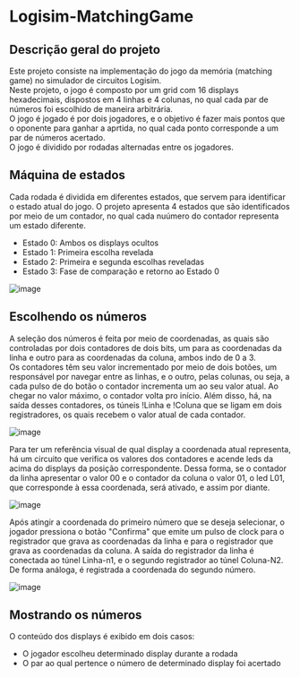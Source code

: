 # Logisim-MatchingGame

## Descrição geral do projeto
Este projeto consiste na implementação do jogo da memória (matching game) no simulador de circuitos Logisim.  
Neste projeto, o jogo é composto por um grid com 16 displays hexadecimais, dispostos em 4 linhas e 4 colunas, no qual cada par de números foi escolhido de maneira arbitrária.  
O jogo é jogado é por dois jogadores, e o objetivo é fazer mais pontos que o oponente para ganhar a aprtida, no qual cada ponto corresponde a um par de números acertado.  
O jogo é dividido por rodadas alternadas entre os jogadores.

## Máquina de estados
Cada rodada é dividida em diferentes estados, que servem para identificar o estado atual do jogo. O projeto apresenta 4 estados que são identificados por meio de um contador, no qual cada nuúmero do contador representa um estado diferente.

* Estado 0: Ambos os displays ocultos
* Estado 1: Primeira escolha revelada
* Estado 2: Primeira e segunda escolhas reveladas
* Estado 3: Fase de comparação e retorno ao Estado 0  

![image](https://github.com/user-attachments/assets/abaa8cb2-cc42-471d-aaa2-25c955e0b82e)

## Escolhendo os números
A seleção dos números é feita por meio de coordenadas, as quais são controladas por dois contadores de dois bits, um para as coordenadas da linha e outro para as coordenadas da coluna, ambos indo de 0 a 3.  
Os contadores têm seu valor incrementado por meio de dois botões, um responsável por navegar entre as linhas, e o outro, pelas colunas, ou seja, a cada pulso de do botão o contador incrementa um ao seu valor atual. Ao chegar no valor máximo, o
contador volta pro início. Além disso, há, na saída desses contadores, os túneis !Linha e !Coluna que se ligam em dois registradores, os quais recebem o valor atual de cada contador. 

![image](https://github.com/user-attachments/assets/8f860c5a-bd1c-4163-a2d6-7e987344a1cb)  

Para ter um referência visual de qual display a coordenada atual representa, há um circuito que verifica os valores dos contadores e acende leds da acima do displays da posição correspondente. Dessa forma, se o contador da linha apresentar o valor 00 e o 
contador da coluna o valor 01, o led L01, que corresponde à essa coordenada, será ativado, e assim por diante.  

![image](https://github.com/user-attachments/assets/7822b0d9-5122-417a-be08-276ed970d20f)  

Após atingir a coordenada do primeiro número que se deseja selecionar, o jogador pressiona o botão "Confirma" que emite um pulso de clock para o registrador que grava as coordenadas da linha e para o registrador que grava as coordenadas da coluna.
A saída do registrador da linha é conectada ao túnel Linha-n1, e o segundo registrador ao túnel Coluna-N2. De forma análoga, é registrada a coordenada do segundo número.  

![image](https://github.com/user-attachments/assets/fcfcc7c5-db58-4f41-80f3-9166dbc280a7)

## Mostrando os números
O conteúdo dos displays é exibido em dois casos:
* O jogador escolheu determinado display durante a rodada
* O par ao qual pertence o número de determinado display foi acertado
